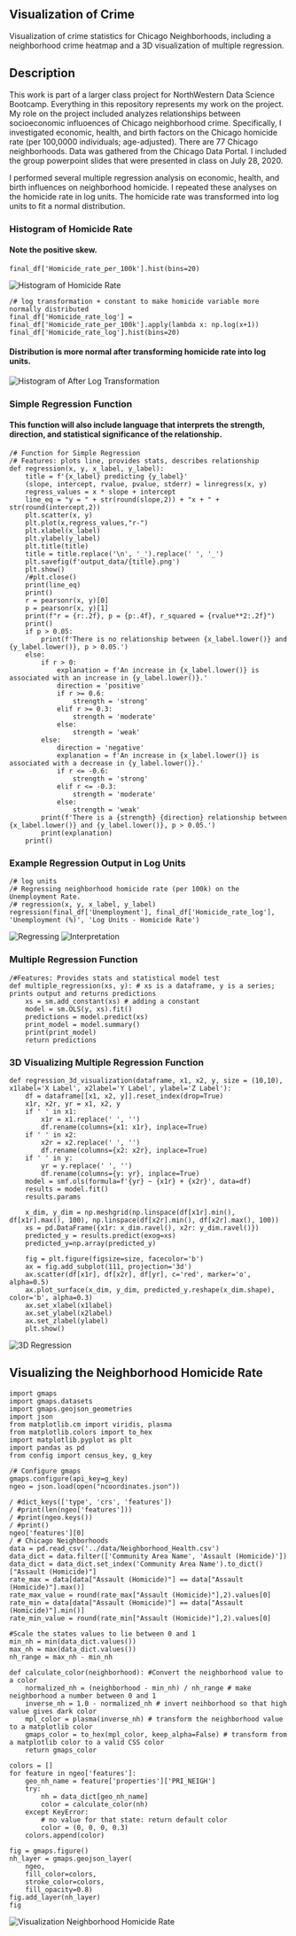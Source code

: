 ## Visualization of Crime
Visualization of crime statistics for Chicago Neighborhoods, including a neighborhood crime heatmap and a 3D visualization of multiple regression.

## Description
This work is part of a larger class project for NorthWestern Data Science Bootcamp. Everything in this repository represents my work on the project. My role on the project included analyzes relationships between socioeconomic influoences of Chicago neighborhood crime. Specifically, I investigated economic, health, and birth factors on the Chicago homicide rate (per 100,0000 individuals; age-adjusted). There are 77 Chicago neighborhoods. Data was gathered from the Chicago Data Portal. I included the group powerpoint slides that were presented in class on July 28, 2020.

I performed several multiple regression analysis on economic, health, and birth influences on neighborhood homicide. I repeated these analyses on the homicide rate in log units. The homicide rate was transformed into log units to fit a normal distribution.



### Histogram of Homicide Rate
#### Note the positive skew.
    final_df['Homicide_rate_per_100k'].hist(bins=20)
![Histogram of Homicide Rate](</Images/Homicide Rate - Histogram (Positive Skew).png>)

    /# log transformation + constant to make homicide variable more normally distributed
    final_df['Homicide_rate_log'] = final_df['Homicide_rate_per_100k'].apply(lambda x: np.log(x+1))
    final_df['Homicide_rate_log'].hist(bins=20)

#### Distribution is more normal after transforming homicide rate into log units.
![Histogram of After Log Transformation](</Images/Homicide Rate - Histogram (Log Units).png>)


### Simple Regression Function
#### This function will also include language that interprets the strength, direction, and statistical significance of the relationship.
    /# Function for Simple Regression
    /# Features: plots line, provides stats, describes relationship
    def regression(x, y, x_label, y_label):
        title = f'{x_label} predicting {y_label}'
        (slope, intercept, rvalue, pvalue, stderr) = linregress(x, y)
        regress_values = x * slope + intercept
        line_eq = "y = " + str(round(slope,2)) + "x + " + str(round(intercept,2))
        plt.scatter(x, y)
        plt.plot(x,regress_values,"r-")
        plt.xlabel(x_label)
        plt.ylabel(y_label)
        plt.title(title)
        title = title.replace('\n', '_').replace(' ', '_')
        plt.savefig(f'output_data/{title}.png')
        plt.show()
        /#plt.close()
        print(line_eq)
        print()
        r = pearsonr(x, y)[0]
        p = pearsonr(x, y)[1]
        print(f"r = {r:.2f}, p = {p:.4f}, r_squared = {rvalue**2:.2f}")
        print()
        if p > 0.05:
            print(f'There is no relationship between {x_label.lower()} and {y_label.lower()}, p > 0.05.')
        else:
            if r > 0:
                explanation = f'An increase in {x_label.lower()} is associated with an increase in {y_label.lower()}.'
                direction = 'positive'
                if r >= 0.6:
                    strength = 'strong'
                elif r >= 0.3:
                    strength = 'moderate'
                else:
                    strength = 'weak'
            else:
                direction = 'negative'
                explanation = f'An increase in {x_label.lower()} is associated with a decrease in {y_label.lower()}.'
                if r <= -0.6:
                    strength = 'strong'
                elif r <= -0.3:
                    strength = 'moderate'
                else:
                    strength = 'weak'       
            print(f'There is a {strength} {direction} relationship between {x_label.lower()} and {y_label.lower()}, p > 0.05.')
            print(explanation)
        print()

### Example Regression Output in Log Units
    /# log units
    /# Regressing neighborhood homicide rate (per 100k) on the Unemployment Rate.
    /# regression(x, y, x_label, y_label)
    regression(final_df['Unemployment'], final_df['Homicide_rate_log'], 'Unemployment (%)', 'Log Units - Homicide Rate')
    
![Regressing](<Images/Unemployment_(%)_predicting_Log_Units_-_Homicide_Rate.png>)
![Interpretation](</Images/Example Intepretation.PNG>)



### Multiple Regression Function
    /#Features: Provides stats and statistical model test
    def multiple_regression(xs, y): # xs is a dataframe, y is a series; prints output and returns predictions
        xs = sm.add_constant(xs) # adding a constant
        model = sm.OLS(y, xs).fit()
        predictions = model.predict(xs) 
        print_model = model.summary()
        print(print_model)
        return predictions

### 3D Visualizing Multiple Regression Function
    def regression_3d_visualization(dataframe, x1, x2, y, size = (10,10), x1label='X Label', x2label='Y Label', ylabel='Z Label'):
        df = dataframe[[x1, x2, y]].reset_index(drop=True)
        x1r, x2r, yr = x1, x2, y
        if ' ' in x1:
            x1r = x1.replace(' ', '')
            df.rename(columns={x1: x1r}, inplace=True)
        if ' ' in x2:
            x2r = x2.replace(' ', '')
            df.rename(columns={x2: x2r}, inplace=True)
        if ' ' in y:
            yr = y.replace(' ', '')
            df.rename(columns={y: yr}, inplace=True)
        model = smf.ols(formula=f'{yr} ~ {x1r} + {x2r}', data=df)
        results = model.fit()
        results.params

        x_dim, y_dim = np.meshgrid(np.linspace(df[x1r].min(), df[x1r].max(), 100), np.linspace(df[x2r].min(), df[x2r].max(), 100))
        xs = pd.DataFrame({x1r: x_dim.ravel(), x2r: y_dim.ravel()})
        predicted_y = results.predict(exog=xs)
        predicted_y=np.array(predicted_y)

        fig = plt.figure(figsize=size, facecolor='b')
        ax = fig.add_subplot(111, projection='3d')
        ax.scatter(df[x1r], df[x2r], df[yr], c='red', marker='o', alpha=0.5)
        ax.plot_surface(x_dim, y_dim, predicted_y.reshape(x_dim.shape), color='b', alpha=0.3)
        ax.set_xlabel(x1label)
        ax.set_ylabel(x2label)
        ax.set_zlabel(ylabel)
        plt.show()
 
![3D Regression](</Images/After Log Transformation - Homicide per 100k on Unemployment and TeenBirthRate View.png>)


## Visualizing the Neighborhood Homicide Rate
    import gmaps
    import gmaps.datasets
    import gmaps.geojson_geometries
    import json
    from matplotlib.cm import viridis, plasma
    from matplotlib.colors import to_hex
    import matplotlib.pyplot as plt
    import pandas as pd
    from config import census_key, g_key

    /# Configure gmaps
    gmaps.configure(api_key=g_key)
    ngeo = json.load(open("ncoordinates.json"))

    / #dict_keys(['type', 'crs', 'features'])
    / #print(len(ngeo['features']))
    / #print(ngeo.keys())
    / #print()
    ngeo['features'][0]
    / # Chicago Neighborhoods
    data = pd.read_csv('../data/Neighborhood_Health.csv')
    data_dict = data.filter(['Community Area Name', 'Assault (Homicide)'])
    data_dict = data_dict.set_index('Community Area Name').to_dict()["Assault (Homicide)"]
    rate_max = data[data["Assault (Homicide)"] == data["Assault (Homicide)"].max()]
    rate_max_value = round(rate_max["Assault (Homicide)"],2).values[0]
    rate_min = data[data["Assault (Homicide)"] == data["Assault (Homicide)"].min()]
    rate_min_value = round(rate_min["Assault (Homicide)"],2).values[0]

    #Scale the states values to lie between 0 and 1
    min_nh = min(data_dict.values())
    max_nh = max(data_dict.values())
    nh_range = max_nh - min_nh

    def calculate_color(neighborhood): #Convert the neighborhood value to a color
        normalized_nh = (neighborhood - min_nh) / nh_range # make neighborhood a number between 0 and 1
        inverse_nh = 1.0 - normalized_nh # invert neihborhood so that high value gives dark color
        mpl_color = plasma(inverse_nh) # transform the neighborhood value to a matplotlib color
        gmaps_color = to_hex(mpl_color, keep_alpha=False) # transform from a matplotlib color to a valid CSS color
        return gmaps_color

    colors = []
    for feature in ngeo['features']:
        geo_nh_name = feature['properties']['PRI_NEIGH']
        try:
            nh = data_dict[geo_nh_name]
            color = calculate_color(nh)
        except KeyError:
            # no value for that state: return default color
            color = (0, 0, 0, 0.3)
        colors.append(color)
        
    fig = gmaps.figure()
    nh_layer = gmaps.geojson_layer(
        ngeo,
        fill_color=colors,
        stroke_color=colors,
        fill_opacity=0.8)
    fig.add_layer(nh_layer)
    fig
    
 ![Visualization Neighborhood Homicide Rate](<Images/city_of_chicago_crime_map.png>)
